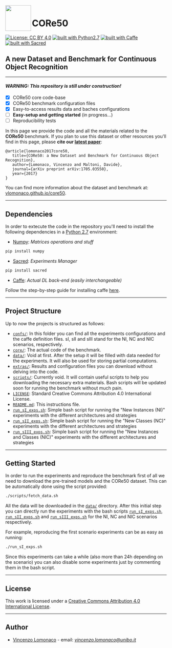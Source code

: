 <img src="http://i.imgur.com/2UyfKHs.png?1" width="80" align="left">

# CORe50 

[![License: CC BY 4.0](https://img.shields.io/badge/License-CC%20BY%204.0-lightgrey.svg)](http://creativecommons.org/licenses/by/4.0/)
[![built with Python2.7](https://img.shields.io/badge/build%20with-python2.7-red.svg)](https://www.python.org/)
[![built with Caffe](https://img.shields.io/badge/build%20with-caffe-brightgreen.svg)](http://caffe.berkeleyvision.org/)
[![built with Sacred](https://img.shields.io/badge/build%20with-sacred-yellow.svg)](https://github.com/IDSIA/sacred)

## A new Dataset and Benchmark for Continuous Object Recognition

----------------------------------------------

#### *WARNING: This repository is still under construction!*

- [x] CORe50 core code-base
- [x] CORe50 benchmark configuration files
- [x] Easy-to-access results data and baches configurations
- [ ] **Easy-setup and getting started** (in progress...)
- [ ] Reproducibility tests

In this page we provide the code and all the materials related to the **CORe50** 
benchmark. If you plan to use this dataset or other resources you'll find in this page, please **cite our [latest paper](https://arxiv.org/abs/1705.03550)**: 

	@article{lomonaco2017core50,
       title={CORe50: a New Dataset and Benchmark for Continuous Object Recognition},
       author={Lomonaco, Vincenzo and Maltoni, Davide},
       journal={arXiv preprint arXiv:1705.03550},
       year={2017}
	}

You can find more information about the dataset and benchmark at: 
[vlomonaco.github.io/core50](http://vlomonaco.github.io/core50).

----------------------------------------------

## Dependencies

In order to extecute the code in the repository you'll need to install the following dependencies in a [Python 2.7](https://www.python.org/) environment:

* [Numpy](https://pypi.python.org/pypi/numpy/1.6.1): _Matrices operations and stuff_

```bash
pip install numpy
```

* [Sacred](https://github.com/IDSIA/sacred): _Experiments Manager_

```bash
pip install sacred
```

* [Caffe](http://caffe.berkeleyvision.org/): _Actual DL back-end (easily interchangeable)_

Follow the step-by-step guide for installing caffe [here](http://caffe.berkeleyvision.org/installation.html). 

----------------------------------------------

## Project Structure
Up to now the projects is structured as follows:

- [`confs/`](confs): In this folder you can find all the experiments configurations and the caffe definition files. sI, sII and sIII stand for the NI, NC and NIC scenarios, respectively.
- [`core/`](core): The actual code of the benchmark.
- [`data/`](data): Void at first. After the setup it will be filled with data needed for the experiments. It will also be used for storing partial computations.
- [`extras/`](extras): Results and configuration files you can download without delving into the code.
- [`scripts/`](scripts): Currently void. It will contain useful scripts to help you downloading the necessary extra materials. Bash scripts will be updated soon for running the benchmark without much pain.
- [`LICENSE`](LICENSE): Standard Creative Commons Attribution 4.0 International License.
- [`README.md`](README.md): This instructions file.
- [`run_sI_exps.sh`](run_sI_exps.sh): Simple bash script for running the "New Instances (NI)" experiments with the different architectures and strategies
- [`run_sII_exps.sh`](run_sII_exps.sh): Simple bash script for running the "New Classes (NC)" experiments with the different architectures and strategies
- [`run_sIII_exps.sh`](run_sIII_exps.sh): Simple bash script for running the "New Instances and Classes (NIC)" experiments with the different architectures and strategies

----------------------------------------------

## Getting Started

In order to run the experiments and reproduce the benchmark first of all we need to download the pre-trained models and the CORe50 dataset. This can be automatically done using the script provided:

```bash
./scripts/fetch_data.sh
```

All the data will be downloaded in the [`data/`](data) directory. After this initial step you can directly run the experiments with the bash scripts [`run_sI_exps.sh`](run_sI_exps.sh), [`run_sII_exps.sh`](run_sII_expts.sh) and [`run_sIII_exps.sh`](run_sI_expts.sh) for the NI, NC and NIC scenarios respectively. 

For example, reproducing the first scenario experiments can be as easy as running:

```bash
./run_sI_exps.sh
```

Since this experiments can take a while (also more than 24h depending on the scenario) you can also disable some experiments just by commenting them in the bash script.

----------------------------------------------

## License

This work is licensed under a <a href="https://creativecommons.org/licenses/by/4.0/">Creative Commons Attribution 4.0 International License</a>. 

----------------------------------------------

## Author

* [Vincenzo Lomonaco](http://vincenzolomonaco.com) - email: *vincenzo.lomonaco@unibo.it*

